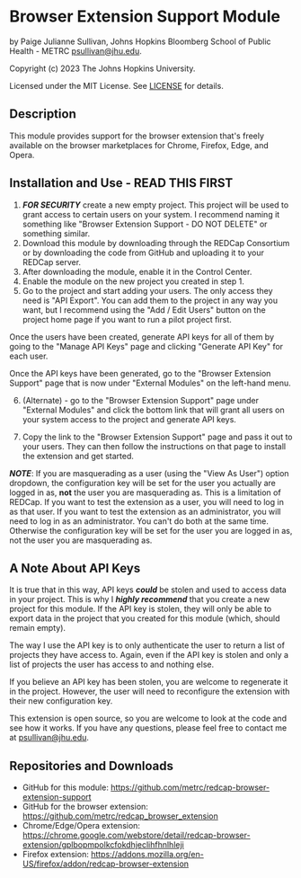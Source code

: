 # Browser Extension Support Module
by Paige Julianne Sullivan, Johns Hopkins Bloomberg School of Public Health - 
METRC [psullivan@jhu.edu](mailto:psullivan@jhu.edu).  

Copyright (c) 2023 The Johns Hopkins University.  

Licensed under the MIT License.  See [LICENSE](LICENSE) for details.


## Description
This module provides support for the browser extension that's freely available
on the browser marketplaces for Chrome, Firefox, Edge, and Opera.

## Installation and Use - READ THIS FIRST
1. ___FOR SECURITY___ create a new empty project.  This project will be used to grant
access to certain users on your system.  I recommend naming it something like
"Browser Extension Support - DO NOT DELETE" or something similar.
2. Download this module by downloading through the REDCap Consortium
    or by downloading the code from GitHub and uploading it to your REDCap server.
3. After downloading the module, enable it in the Control Center.
4. Enable the module on the new project you created in step 1. 
5. Go to the project and start adding your users.  The only access they need is
    "API Export".  You can add them to the project
    in any way you want, but I recommend using the "Add / Edit Users" button on
    the project home page if you want to run a pilot project first.

Once the users have been created, generate API keys for all of them by going
   to the "Manage API Keys" page and clicking "Generate API Key" for each user.

Once the API keys have been generated, go to the "Browser Extension Support" page
   that is now under "External Modules" on the left-hand menu.

6. (Alternate) - go to the "Browser Extension Support" page under "External Modules"
    and click the bottom link that will grant all users on your system access to the
    project and generate API keys.
 
7. Copy the link to the "Browser Extension Support" page and pass it out to your users.  They can then follow the
instructions on that page to install the extension and get started.

___NOTE___:  If you are masquerading as a user (using the "View As User") 
option dropdown, the configuration key will be set for the user you actually
are logged in as, __not__ the user you are masquerading as.  This is a limitation
of REDCap.  If you want to test the extension as a user, you will need to log in
as that user.  If you want to test the extension as an administrator, you will
need to log in as an administrator.  You can't do both at the same time.  Otherwise
the configuration key will be set for the user you are logged in as, not the user
you are masquerading as.

## A Note About API Keys
It is true that in this way, API keys ___could___ be stolen and used to access
data in your project.  This is why I ___highly recommend___ that you create a new
project for this module.  If the API key is stolen, they will only be able to
export data in the project that you created for this module (which, should
remain empty).

The way I use the API key is to only authenticate the user to return a list
of projects they have access to.  Again, even if the API key is stolen and
only a list of projects the user has access to and nothing else.

If you believe an API key has been stolen, you are welcome to regenerate
it in the project.  However, the user will need to reconfigure the extension
with their new configuration key.

This extension is open source, so you are welcome to look at the code and
see how it works.  If you have any questions, please feel free to contact
me at [psullivan@jhu.edu](mailto:psullivan@jhu.edu).

## Repositories and Downloads
* GitHub for this module:  https://github.com/metrc/redcap-browser-extension-support
* GitHub for the browser extension:  https://github.com/metrc/redcap_browser_extension
* Chrome/Edge/Opera extension: https://chrome.google.com/webstore/detail/redcap-browser-extension/gplbopmpolkcfokdhjeclihfhnlhleji
* Firefox extension: https://addons.mozilla.org/en-US/firefox/addon/redcap-browser-extension
